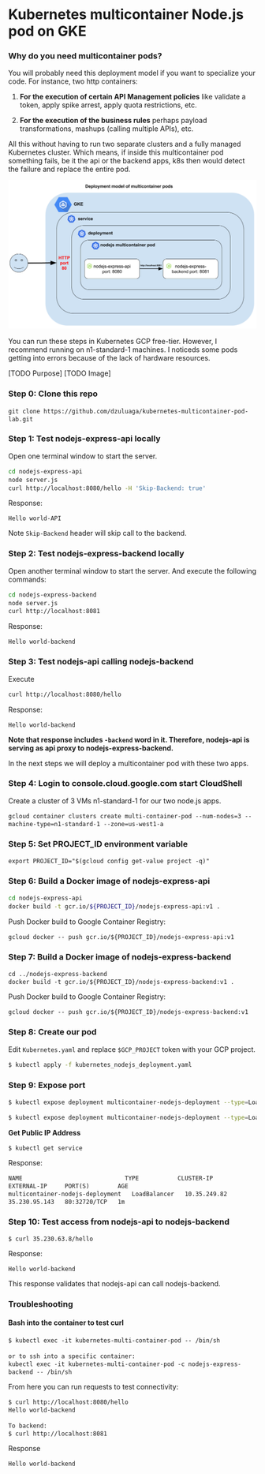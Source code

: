 Kubernetes multicontainer Node.js pod on GKE
===============================================================

### Why do you need multicontainer pods?
You will probably need this deployment model if you want to specialize your code. For instance, two http containers:

1. **For the execution of certain API Management policies** like validate a token, apply spike arrest, apply quota restrictions, etc.

2. **For the execution of the business rules** perhaps payload transformations, mashups (calling multiple APIs), etc.

All this without having to run two separate clusters and a fully managed Kubernetes cluster. Which means, if inside this multicontainer pod something fails, be it the api or the backend apps, k8s then would detect the failure and replace the entire pod.

![](./deployment-model-multicontainer-pods.png)

You can run these steps in Kubernetes GCP free-tier. However, I recommend running on n1-standard-1 machines. I noticeds some pods getting into errors because of the lack of hardware resources.

[TODO Purpose]
[TODO Image]

### Step 0: Clone this repo
```
git clone https://github.com/dzuluaga/kubernetes-multicontainer-pod-lab.git
```

### Step 1: Test nodejs-express-api locally
Open one terminal window to start the server.
```bash
cd nodejs-express-api
node server.js
curl http://localhost:8080/hello -H 'Skip-Backend: true'
```
Response:
```
Hello world-API
```
Note `Skip-Backend` header will skip call to the backend.

### Step 2: Test nodejs-express-backend locally
Open another terminal window to start the server. And execute the following commands:

```bash
cd nodejs-express-backend
node server.js
curl http://localhost:8081
```
Response:
```
Hello world-backend 
```

### Step 3: Test nodejs-api calling nodejs-backend

Execute
```bash
curl http://localhost:8080/hello
```
Response:
```
Hello world-backend
```
**Note that response includes `-backend` word in it. Therefore, nodejs-api is serving as api proxy to nodejs-express-backend.**

In the next steps we will deploy a multicontainer pod with these two apps.

### Step 4: Login to console.cloud.google.com start CloudShell
Create a cluster of 3 VMs n1-standard-1 for our two node.js apps.

```
gcloud container clusters create multi-container-pod --num-nodes=3 --machine-type=n1-standard-1 --zone=us-west1-a
```

### Step 5: Set PROJECT_ID environment variable
```
export PROJECT_ID="$(gcloud config get-value project -q)"
```

### Step 6: Build a Docker image of nodejs-express-api
```bash
cd nodejs-express-api
docker build -t gcr.io/${PROJECT_ID}/nodejs-express-api:v1 .
```

Push Docker build to Google Container Registry:
```
gcloud docker -- push gcr.io/${PROJECT_ID}/nodejs-express-api:v1
```

### Step 7: Build a Docker image of nodejs-express-backend

```
cd ../nodejs-express-backend
docker build -t gcr.io/${PROJECT_ID}/nodejs-express-backend:v1 .
```

Push Docker build to Google Container Registry:
```
gcloud docker -- push gcr.io/${PROJECT_ID}/nodejs-express-backend:v1
```

### Step 8: Create our pod
Edit `Kubernetes.yaml` and replace `$GCP_PROJECT` token with your GCP project.
```bash
$ kubectl apply -f kubernetes_nodejs_deployment.yaml
```

### Step 9: Expose port

```bash
$ kubectl expose deployment multicontainer-nodejs-deployment --type=LoadBalancer --port=80 --target-port=8080
```

```bash
$ kubectl expose deployment multicontainer-nodejs-deployment --type=LoadBalancer --port=80 --target-port=8080
```

**Get Public IP Address**
```
$ kubectl get service
```
Response:
```
NAME                             TYPE           CLUSTER-IP     EXTERNAL-IP     PORT(S)        AGE
multicontainer-nodejs-deployment   LoadBalancer   10.35.249.82   35.230.95.143   80:32720/TCP   1m
```

### Step 10: Test access from nodejs-api to nodejs-backend

```
$ curl 35.230.63.8/hello
```
Response:
```
Hello world-backend
```

This response validates that nodejs-api can call nodejs-backend.

### Troubleshooting

#### Bash into the container to test curl

```
$ kubectl exec -it kubernetes-multi-container-pod -- /bin/sh

or to ssh into a specific container:
kubectl exec -it kubernetes-multi-container-pod -c nodejs-express-backend -- /bin/sh
```

From here you can run requests to test connectivity:
```
$ curl http://localhost:8080/hello
Hello world-backend

To backend:
$ curl http://localhost:8081
```
Response
```
Hello world-backend
```
